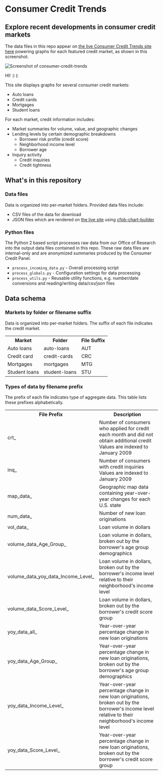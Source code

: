 # Consumer Credit Trends


## Explore recent developments in consumer credit markets
The data files in this repo appear on [the live Consumer Credit Trends site here](https://www.consumerfinance.gov/data-research/consumer-credit-trends/) powering graphs for each featured credit market, as shown in this screenshot.

![Screenshot of consumer-credit-trends](cct-screenshot.png)

HI! :) (:

This site displays graphs for several consumer credit markets:

- Auto loans
- Credit cards
- Mortgages
- Student loans

For each market, credit information includes:

- Market summaries for volume, value, and geographic changes
- Lending levels by certain demographic breakdowns
    - Borrower risk profile (credit score)
    - Neighborhood income level
    - Borrower age
- Inquiry activity
    - Credit inquiries
    - Credit tightness

## What's in this repository

### Data files

Data is organized into per-market folders. Provided data files include:

- CSV files of the data for download
- JSON files which are rendered on [the live site](https://www.consumerfinance.gov/data-research/consumer-credit-trends/) using [cfpb-chart-builder](https://github.com/cfpb/cfpb-chart-builder)

### Python files

The Python 2 based script processes raw data from our Office of Research into the output data files contained in this repo. These raw data files are internal-only and are anonymized summaries produced by the Consumer Credit Panel.

- `process_incoming_data.py` - Overall processing script
- `process_globals.py` - Configuration settings for data processing
- `process_utils.py` - Reusable utility functions, e.g. number/date conversions and reading/writing data/csv/json files

## Data schema

### Markets by folder or filename suffix

Data is organized into per-market folders.
The suffix of each file indicates the credit market.

<table id="suffix">
  <tbody>
    <tr>
      <th>Market</th>
      <th>Folder</th>
      <th>File Suffix</th>
    </tr>
    <tr>
      <td>Auto loans</td>
      <td>auto-loans</td>
      <td>AUT</td>
    </tr>
    <tr>
      <td>Credit card</td>
      <td>credit-cards</td>
      <td>CRC</td>
    </tr>
    <tr>
      <td>Mortgages</td>
      <td>mortgages</td>
      <td>MTG</td>
    </tr>
    <tr>
      <td>Student loans</td>
      <td>student-loans</td>
      <td>STU</td>
    </tr>
  </tbody>
</table>

### Types of data by filename prefix

The prefix of each file indicates type of aggregate data.
This table lists these prefixes alphabetically.

<table id="prefix">
  <tbody>
    <tr>
      <th>File Prefix</th>
      <th>Description</th>
    </tr>
    <tr>
      <td>crt_</td>
      <td>Number of consumers who applied for credit each month 
      and did not obtain additional credit <br/>
      Values are indexed to January 2009</td>
    </tr>
    <tr>
      <td>inq_</td>
      <td>Number of consumers with credit inquiries <br/>
      Values are indexed to January 2009</td>
    </tr>
    <tr>
      <td>map_data_</td>
      <td>Geographic map data containing year-over-year changes 
      for each U.S. state</td>
    </tr>
    <tr>
      <td>num_data_</td>
      <td>Number of new loan originations</td>
    </tr>
    <tr>
      <td>vol_data_</td>
      <td>Loan volume in dollars</td>
    </tr>
    <tr>
      <td>volume_data_Age_Group_</td>
      <td>Loan volume in dollars,
      broken out by the borrower's age group demographics</td>
    </tr>
    <tr>
      <td>volume_data_yoy_data_Income_Level_</td>
      <td>Loan volume in dollars, 
      broken out  by the borrower's income level relative to their 
      neighborhood's income level</td>
    </tr>
    <tr>
      <td>volume_data_Score_Level_</td>
      <td>Loan volume in dollars, 
      broken out by the borrower's credit score group</td>
    </tr>
    <tr>
      <td>yoy_data_all_</td>
      <td>Year-over-year percentage change in new loan originations</td>
    </tr>
    <tr>
      <td>yoy_data_Age_Group_</td>
      <td>Year-over-year percentage change in new loan originations, broken out by the borrower's age group demographics</td>
    </tr>
    <tr>
      <td>yoy_data_Income_Level_</td>
      <td>Year-over-year percentage change in new loan originations,
      broken out by the borrower's income level relative to their
      neighborhood's income level</td>
    </tr>
    <tr>
      <td>yoy_data_Score_Level_</td>
      <td>Year-over-year percentage change in new loan originations,
      broken out by the borrower's credit score group</td>
    </tr>
  </tbody>
</table>
